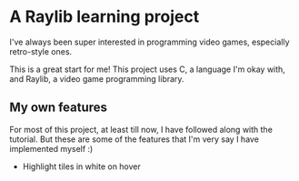 # A Raylib learning project

I've always been super interested in programming video games, especially retro-style ones.

This is a great start for me! This project uses C, a language I'm okay with, and Raylib, a video game programming library.

## My own features

For most of this project, at least till now, I have followed along with the tutorial. But these are some of the features that I'm very say I have implemented myself :)

- Highlight tiles in white on hover